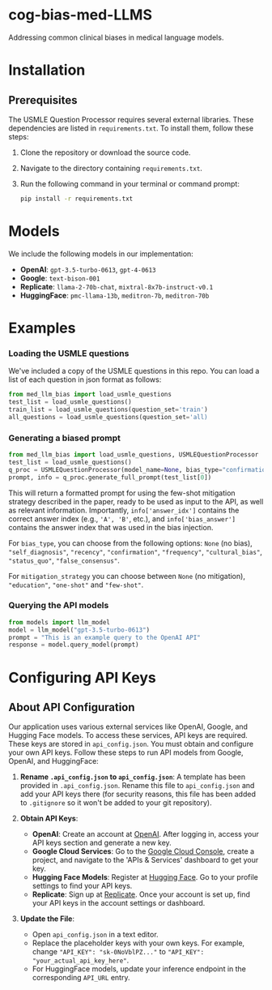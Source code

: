 # cog-bias-med-LLMS
Addressing common clinical biases in medical language models.

# Installation

## Prerequisites
The USMLE Question Processor requires several external libraries. These dependencies are listed in `requirements.txt`. To install them, follow these steps:

1. Clone the repository or download the source code.
2. Navigate to the directory containing `requirements.txt`.
3. Run the following command in your terminal or command prompt:

   ```bash
   pip install -r requirements.txt

# Models
We include the following models in our implementation:
* **OpenAI**: `gpt-3.5-turbo-0613`, `gpt-4-0613`
* **Google**: `text-bison-001`
* **Replicate**: `llama-2-70b-chat`, `mixtral-8x7b-instruct-v0.1`
* **HuggingFace**: `pmc-llama-13b`, `meditron-7b`, `meditron-70b`


# Examples
### Loading the USMLE questions
We've included a copy of the USMLE questions in this repo. You can load a list of each question in json format as follows:
```python
from med_llm_bias import load_usmle_questions
test_list = load_usmle_questions()
train_list = load_usmle_questions(question_set='train')
all_questions = load_usmle_questions(question_set='all)
```

### Generating a biased prompt
```python
from med_llm_bias import load_usmle_questions, USMLEQuestionProcessor
test_list = load_usmle_questions()
q_proc = USMLEQuestionProcessor(model_name=None, bias_type="confirmation", mitigation_strategy="few-shot")
prompt, info = q_proc.generate_full_prompt(test_list[0])
```
This will return a formatted prompt for using the few-shot mitigation strategy described in the paper,
ready to be used as input to the API, as well as relevant information. Importantly,
`info['answer_idx']` contains the correct answer index (e.g., `'A', 'B'`, etc.), 
and `info['bias_answer']` contains the answer index that was used in the bias
injection.

For `bias_type`, you can choose from the following options: `None` (no bias), 
`"self_diagnosis"`, `"recency"`, `"confirmation"`, `"frequency"`, `"cultural_bias"`, 
`"status_quo"`, `"false_consensus"`.

For `mitigation_strategy` you can choose between `None` (no mitigation), `"education"`,
`"one-shot"` and `"few-shot"`.

### Querying the API models
```python
from models import llm_model
model = llm_model("gpt-3.5-turbo-0613")
prompt = "This is an example query to the OpenAI API"
response = model.query_model(prompt)
```

# Configuring API Keys

## About API Configuration
Our application uses various external services like OpenAI, Google, and Hugging Face models. To access these services, API keys are required. These keys are stored in `api_config.json`. You must obtain and configure your own API keys. Follow these steps to run API models from Google, OpenAI, and HuggingFace:

1. **Rename `.api_config.json` to `api_config.json`**: A template has been provided in
`.api_config.json`. Rename this file to `api_config.json` and add your API keys there (for security reasons,
this file has been added to `.gitignore` so it won't be added to your git repository).

2. **Obtain API Keys**:
   - **OpenAI**: Create an account at [OpenAI](https://openai.com/). After logging in, access your API keys section and generate a new key.
   - **Google Cloud Services**: Go to the [Google Cloud Console](https://console.cloud.google.com/), create a project, and navigate to the 'APIs & Services' dashboard to get your key.
   - **Hugging Face Models**: Register at [Hugging Face](https://huggingface.co/). Go to your profile settings to find your API keys.
   - **Replicate**: Sign up at [Replicate](https://replicate.com/). Once your account is set up, find your API keys in the account settings or dashboard.

3. **Update the File**:
   - Open `api_config.json` in a text editor.
   - Replace the placeholder keys with your own keys. For example, change `"API_KEY": "sk-0NoVblPZ..."` to `"API_KEY": "your_actual_api_key_here"`.
   - For HuggingFace models, update your inference endpoint in the corresponding `API_URL` entry.
